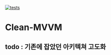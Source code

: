 [![tests](https://github.com/cgpathos/Clean-MVVM/actions/workflows/android.yml/badge.svg)](https://github.com/cgpathos/Clean-MVVM/actions/workflows/test.yml)

# Clean-MVVM

## todo : 기존에 잡았던 아키텍쳐 고도화



[comment]: <> (## 아키텍쳐 구조)

[comment]: <> (![architecture]&#40;readme_assets/architecture.jpg&#41;)

[comment]: <> (- `data model`은 속한 레이어에 따라 달라짐&#40;Table Entity, DTO, UI Model, etc&#41;)

[comment]: <> (- `mapper`는 레이어간 `data model`을 변환하는 역할 )

[comment]: <> (    &#40;필요한 경우 반대 경우도 구현&#41;)

[comment]: <> (- 플랫폼 의존여부에 따라 `Android`, `Java`로 구분)


[comment]: <> (### Domain Layer)

[comment]: <> (1. interactor, entity, repository로 구성.)

[comment]: <> (1. interactor는 비즈니스 로직이 구현되는 곳으로 repository를 생성시 전달 받음.)

[comment]: <> (1. interactor는 단일 useCase가 아닌 useCase의 집합으로 구현.)

[comment]: <> (1. entity는 단순히 비즈니스 로직에 사용되는 데이터를 정의한 data class.)

[comment]: <> (1. repository는 인터페이스 현태로 존재, interactor 생성시 구현체를 전달 받음.)

[comment]: <> (### Data Layer)

[comment]: <> (1. Domain Layer의 repository를 구현.)

[comment]: <> (1. 구현체에 따라 Android 또는 JVM 속함.)

[comment]: <> (1. API서비스, DB, SharedPreference 등이 여기서 구현.)

[comment]: <> (### ViewModel Layer)

[comment]: <> (1. ViewModel, ViewState, ViewData, Mapper로 구성.)

[comment]: <> (1. AAC의 ViewModel 사용.)

[comment]: <> (1. RxJava로 된 Interactor의 처리 결과를  )

[comment]: <> (   LiveData로 ViewState\<ViewData\>형태로 를 emit.)

[comment]: <> (1. ViewData는 UI에 사용할 data class.)

[comment]: <> (1. Mapper는 Entity<->ViewData로 변환을 담당.)

[comment]: <> (### View Layer)

[comment]: <> (1. Activity/Fragment, CustomView, layout.xml등으로 구성.)

[comment]: <> (1. 일단은 Activity/Fragment가 View의 역할을 함.)

[comment]: <> (1. ViewState는 View를 일종의 상태머신으로 보고 각 상태에 맞는 UI를 보여줌.&#40;빈리스트, 로딩중, 에러, etc&#41;)

[comment]: <> (   1. 최대한 하나의 ViewState를 유지하되  )

[comment]: <> (   푸시알림처리나 배찌숫자 변경같은 메인 기능에 영향이 적은건  )

[comment]: <> (   추가로 ViewState가 존재 할 수 있음.)

[comment]: <> (---)

[comment]: <> (## 샘플앱 기획)

[comment]: <> (1. 컬러셋에 속하는 컬러칩들의 리스트를 보여줌.  )

[comment]: <> (1. 컬러셋 리스트 화면과 컬러셋의 컬러칩들의 정보를 보여주는 상세화면으로 구성됨.)

[comment]: <> (---)

[comment]: <> (## Todo?)

[comment]: <> (1. 서비스, 브로드케스트 리시버, 푸시 노티피케이션 받을떄 처리는 어떻게?)

[comment]: <> (1. RecyclerView ViewHolder는 어떻게 처리할까?)

[comment]: <> (1. 좀 더 풀어 쓴 글은 작성예정)
